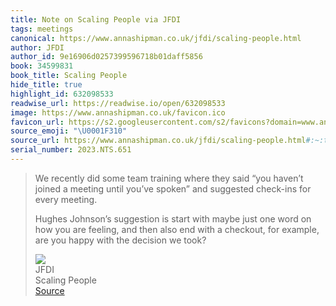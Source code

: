 ```yaml
---
title: Note on Scaling People via JFDI
tags: meetings
canonical: https://www.annashipman.co.uk/jfdi/scaling-people.html
author: JFDI
author_id: 9e16906d0257399596718b01daff5856
book: 34599831
book_title: Scaling People
hide_title: true
highlight_id: 632098533
readwise_url: https://readwise.io/open/632098533
image: https://www.annashipman.co.uk/favicon.ico
favicon_url: https://s2.googleusercontent.com/s2/favicons?domain=www.annashipman.co.uk
source_emoji: "\U0001F310"
source_url: https://www.annashipman.co.uk/jfdi/scaling-people.html#:~:text=We%20recently%20did,decision%20we%20took%3F
serial_number: 2023.NTS.651
---
```

> We recently did some team training where they said “you haven’t joined a meeting until you’ve spoken” and suggested check-ins for every meeting.
> 
> Hughes Johnson’s suggestion is start with maybe just one word on how you are feeling, and then also end with a checkout, for example, are you happy with the decision we took?
> <div class="quoteback-footer"><div class="quoteback-avatar"><img class="mini-favicon" src="https://s2.googleusercontent.com/s2/favicons?domain=www.annashipman.co.uk"></div><div class="quoteback-metadata"><div class="metadata-inner"><span style="display:none">FROM:</span><div aria-label="JFDI" class="quoteback-author"> JFDI</div><div aria-label="Scaling People" class="quoteback-title"> Scaling People</div></div></div><div class="quoteback-backlink"><a target="_blank" aria-label="go to the full text of this quotation" rel="noopener" href="https://www.annashipman.co.uk/jfdi/scaling-people.html#:~:text=We%20recently%20did,decision%20we%20took%3F" class="quoteback-arrow"> Source</a></div></div>